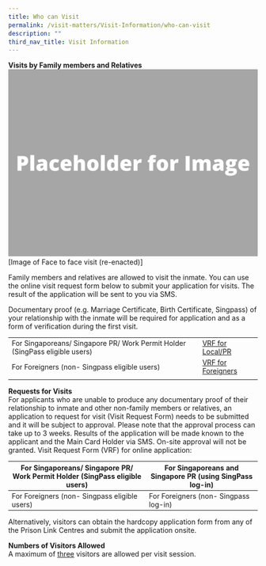 ```yaml
---
title: Who can Visit
permalink: /visit-matters/Visit-Information/who-can-visit
description: ""
third_nav_title: Visit Information
---
```

**Visits by Family members and Relatives**<br>
![](/images/Placeholder%20for%20Image.png)
[Image of Face to face visit (re-enacted)]

Family members and relatives are allowed to visit the inmate. You can use the online visit request form below to submit your application for visits. The result of the application will be sent to you via SMS. 

Documentary proof (e.g. Marriage Certificate, Birth Certificate, Singpass) of your relationship with the inmate will be required for application and as a form of verification during the first visit.

||  | 
| -------- | -------- | 
| For Singaporeans/ Singapore PR/ Work Permit Holder (SingPass eligible users)|[VRF for Local/PR](https://form.gov.sg/#!/5fbb510b2bcec70011435e8b)|
| For Foreigners (non- Singpass eligible users)|[VRF for Foreigners](https://form.gov.sg/#!/5c88baed9a3a3c0010c18c70)|
||  | 

**Requests for Visits**<br>
 For applicants who are unable to produce any documentary proof of their relationship to inmate and other non-family members or relatives, an application to request for visit (Visit Request Form) needs to be submitted and it will be subject to approval. Please note that the approval process can take up to 3 weeks. Results of the application will be made known to the applicant and the Main Card Holder via SMS. On-site approval will not be granted.
Visit Request Form (VRF) for online application:

|For Singaporeans/ Singapore PR/ Work Permit Holder (SingPass eligible users)| For Singaporeans and Singapore PR (using SingPass log-in)| 
| -------- | -------- | 
| For Foreigners (non- Singpass eligible users)|For Foreigners (non- Singpass log-in)|

Alternatively, visitors can obtain the hardcopy application form from any of the Prison Link Centres and submit the application onsite.

**Numbers of Visitors Allowed**<br>
A maximum of <u>three</u> visitors are allowed per visit session.